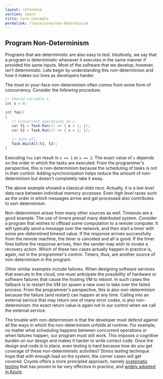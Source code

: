 ```yaml
---
layout: reference
section: learn
title: Core Concepts
permalink: /learn/core/non-determinism
---
```


## Program Non-Determinism

Programs that are deterministic are also easy to test. Intuitively, we say that a program is deterministic whenever it executes in the same manner if provided the same inputs. Most of the software that we develop, however, isn't deterministic. Lets begin by understanding this non-determinism and how it makes our lives as developers harder.

The most in-your-face non-determinism often comes from some form of concurrency. Consider the following procedure.

```c#
// Shared variable x.
int x = 0;

int foo()
{
   // Concurrent operations on x.
   var t1 = Task.Run(() => { x = 1; });
   var t2 = Task.Run(() => { x = 2; });

   // Join all.
   Task.WaitAll(t1, t2);
}

```
Executing `foo` can result in `x == 1` or `x == 2`. The exact value of `x` depends on the order in which the tasks are executed. From the programmer's perspective, this is non-determinism because the scheduling of tasks is not in their control. Adding synchronization helps reduce the amount of non-determinism but doesn't completely take it away.

The above example showed a classical _data race_. Actually, it is a _low level_ data race between individual memory accesses. Even _high level_ races such as the order in which messages arrive and get processed also contributes to non-determinism.

Non-determinism arises from many other sources as well. Timeouts are a good example. The use of timers prevail many distributed system. Consider a program that wishes to offload some computation to a remote computer. It will typically send a message over the network, and then start a timer with some pre-determined timeout value. If the response arrives successfully from the remote machine, the timer is canceled and all is good. If the timer fires before the response arrives, then the sender may wish to invoke a recovery action. Which of these two cases actually happen in practice is, again, not in the programmer's control. Timers, thus, are another source of non-determinism in the program.

Other similar examples include failures. When designing software services that execute in the cloud, one must anticipate the possibility of hardware or software failures that cause the hosting VM to reboot. In such cases the fallback is to restart the VM (or spawn a new one) to take over the failed process. From the programmer's perspective, this is also non-determinism because the failure (and restart) can happen at any time. Calling into an external service that may return one of many error codes, is also non-determinism: the exact return value is again not in our control when we call the external service.

The trouble with non-determinism is that the developer must defend against all the ways in which the non-determinism unfolds at runtime. For example, no matter what scheduling happens between concurrent operations or when failures happen, our program must still work. This imposes a cognitive burden on our design and makes it harder to write correct code. Once the design and code is in place, even testing is hard because how do you get coverage of these non-deterministic activities? Stress testing technique hope that with enough load on the system, the corner cases will get covered. Coyote offers a more principled approach, namely [systematic testing](/Coyote/learn/core/systematic-testing) that has proven to be very effective in practice, and [widely adopted in Azure](/Coyote/case-studies/azure-batch-service).
